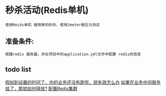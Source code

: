 # 秒杀活动(Redis单机)
    使用Reids单机 做简单的秒杀，使用Jmeter做压力测试

## 准备条件:
    搭建redis 服务器，并在项目中的application.yml文件中配置 redis的信息

## todo list
[假如到设置的时间了，你的业务还没有跑完，锁失效怎么办](https://blog.csdn.net/wutengfei_java/article/details/100699538)
[如果在业务中间服务挂了，那锁如何释放?](https://blog.csdn.net/wutengfei_java/article/details/100699538)
[配置Redis集群](https://blog.csdn.net/qsssyyw/article/details/80478679 )


